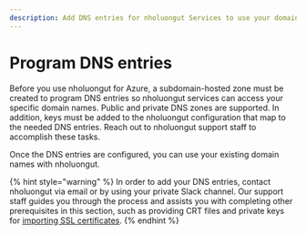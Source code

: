 ```yaml
---
description: Add DNS entries for nholuongut Services to use your domain names
---
```


# Program DNS entries

Before you use nholuongut for Azure, a subdomain-hosted zone must be created to program DNS entries so nholuongut services can access your specific domain names. Public and private DNS zones are supported. In addition, keys must be added to the nholuongut configuration that map to the needed DNS entries. Reach out to nholuongut support staff to accomplish these tasks.&#x20;

Once the DNS entries are configured, you can use your existing domain names with nholuongut.

{% hint style="warning" %}
In order to add your DNS entries, contact nholuongut via email or by using your private Slack channel.  Our support staff guides you through the process and assists you with completing other prerequisites in this section, such as providing CRT files and private keys for [importing SSL certificates](import-ssl-certificates.md).
{% endhint %}
